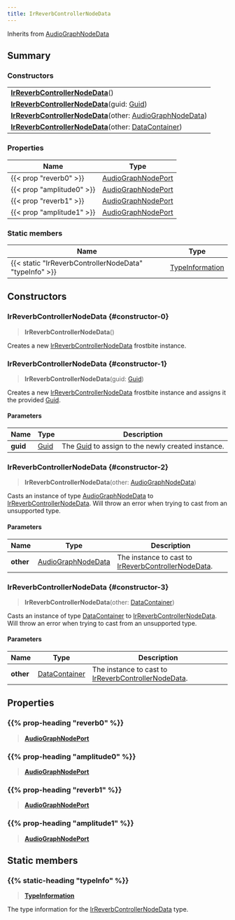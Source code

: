 ```yaml
---
title: IrReverbControllerNodeData
---
```


Inherits from [AudioGraphNodeData](/vext/ref/fb/audiographnodedata)

## Summary

### Constructors

|  |
| --- |
| **[IrReverbControllerNodeData](#constructor-0)**() |
| **[IrReverbControllerNodeData](#constructor-1)**(guid: [Guid](/vext/ref/shared/type/guid)) |
| **[IrReverbControllerNodeData](#constructor-2)**(other: [AudioGraphNodeData](/vext/ref/fb/audiographnodedata)) |
| **[IrReverbControllerNodeData](#constructor-3)**(other: [DataContainer](/vext/ref/shared/type/datacontainer)) |

### Properties

| Name | Type |
| ---- | ---- |
| {{< prop "reverb0" >}} | [AudioGraphNodePort](/vext/ref/fb/audiographnodeport) |
| {{< prop "amplitude0" >}} | [AudioGraphNodePort](/vext/ref/fb/audiographnodeport) |
| {{< prop "reverb1" >}} | [AudioGraphNodePort](/vext/ref/fb/audiographnodeport) |
| {{< prop "amplitude1" >}} | [AudioGraphNodePort](/vext/ref/fb/audiographnodeport) |

### Static members

| Name | Type |
| ---- | ---- |
| {{< static "IrReverbControllerNodeData" "typeInfo" >}} | [TypeInformation](/vext/ref/shared/type/typeinformation) |

## Constructors

### IrReverbControllerNodeData {#constructor-0}

> **IrReverbControllerNodeData**()

Creates a new [IrReverbControllerNodeData](/vext/ref/fb/irreverbcontrollernodedata) frostbite instance.

### IrReverbControllerNodeData {#constructor-1}

> **IrReverbControllerNodeData**(guid: [Guid](/vext/ref/shared/type/guid))

Creates a new [IrReverbControllerNodeData](/vext/ref/fb/irreverbcontrollernodedata) frostbite instance and assigns it the provided [Guid](/vext/ref/shared/type/guid).

#### Parameters

| Name | Type | Description |
| ---- | ---- | ----------- |
| **guid** | [Guid](/vext/ref/shared/type/guid) | The [Guid](/vext/ref/shared/type/guid) to assign to the newly created instance. |

### IrReverbControllerNodeData {#constructor-2}

> **IrReverbControllerNodeData**(other: [AudioGraphNodeData](/vext/ref/fb/audiographnodedata))

Casts an instance of type [AudioGraphNodeData](/vext/ref/fb/audiographnodedata) to [IrReverbControllerNodeData](/vext/ref/fb/irreverbcontrollernodedata). Will throw an error when trying to cast from an unsupported type.

#### Parameters

| Name | Type | Description |
| ---- | ---- | ----------- |
| **other** | [AudioGraphNodeData](/vext/ref/fb/audiographnodedata) | The instance to cast to [IrReverbControllerNodeData](/vext/ref/fb/irreverbcontrollernodedata). |

### IrReverbControllerNodeData {#constructor-3}

> **IrReverbControllerNodeData**(other: [DataContainer](/vext/ref/shared/type/datacontainer))

Casts an instance of type [DataContainer](/vext/ref/shared/type/datacontainer) to [IrReverbControllerNodeData](/vext/ref/fb/irreverbcontrollernodedata). Will throw an error when trying to cast from an unsupported type.

#### Parameters

| Name | Type | Description |
| ---- | ---- | ----------- |
| **other** | [DataContainer](/vext/ref/shared/type/datacontainer) | The instance to cast to [IrReverbControllerNodeData](/vext/ref/fb/irreverbcontrollernodedata). |

## Properties

### {{% prop-heading "reverb0" %}}

> **[AudioGraphNodePort](/vext/ref/fb/audiographnodeport)**

### {{% prop-heading "amplitude0" %}}

> **[AudioGraphNodePort](/vext/ref/fb/audiographnodeport)**

### {{% prop-heading "reverb1" %}}

> **[AudioGraphNodePort](/vext/ref/fb/audiographnodeport)**

### {{% prop-heading "amplitude1" %}}

> **[AudioGraphNodePort](/vext/ref/fb/audiographnodeport)**

## Static members

### {{% static-heading "typeInfo" %}}

> **[TypeInformation](/vext/ref/shared/type/typeinformation)**

The type information for the [IrReverbControllerNodeData](/vext/ref/fb/irreverbcontrollernodedata) type.

